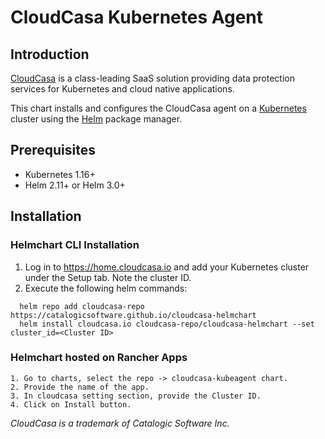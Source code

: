# CloudCasa Kubernetes Agent

## Introduction

[CloudCasa](https://cloudcasa.io) is a class-leading SaaS solution providing data protection services for Kubernetes and cloud native applications.

This chart installs and configures the CloudCasa agent on a [Kubernetes](http://kubernetes.io) cluster using the [Helm](https://helm.sh) package manager.

## Prerequisites

- Kubernetes 1.16+
- Helm 2.11+ or Helm 3.0+

## Installation

### Helmchart CLI Installation

1. Log in to https://home.cloudcasa.io and add your Kubernetes cluster under the Setup tab. Note the cluster ID.
2. Execute the following helm commands:
```
  helm repo add cloudcasa-repo https://catalogicsoftware.github.io/cloudcasa-helmchart
  helm install cloudcasa.io cloudcasa-repo/cloudcasa-helmchart --set cluster_id=<Cluster ID>
```

### Helmchart hosted on Rancher Apps

```
1. Go to charts, select the repo -> cloudcasa-kubeagent chart.
2. Provide the name of the app.
3. In cloudcasa setting section, provide the Cluster ID.
4. Click on Install button.
```

*CloudCasa is a trademark of Catalogic Software Inc.*
